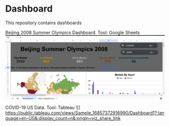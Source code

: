 # Dashboard
This repository contains dashboards

Beijing 2008 Summer Olympics Dashboard.  Tool:  Google Sheets
![](https://github.com/Sarah269/Dashboard/blob/main/2008%20Beijing%20Summer%20Olympics%20Dashboard.png)

COVID-19 US Data.  Tool:  Tableau
![] https://public.tableau.com/views/Sample_16857372916990/Dashboard1?:language=en-US&:display_count=n&:origin=viz_share_link
